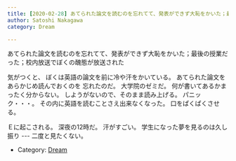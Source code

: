 ```yaml
---
title: [2020-02-28] あてられた論文を読むのを忘れてて、発表ができず大恥をかいた；最後の授業だった；校内放送でぼくの醜態が放送された
author: Satoshi Nakagawa
category: Dream

---
```


あてられた論文を読むのを忘れてて、発表ができず大恥をかいた；最後の授業だった；校内放送でぼくの醜態が放送された

 気がつくと、
ぼくは英語の論文を前に冷や汗をかいている。
あてられた論文をあらかじめ読んでおくのを
忘れたのだ。
大学院のゼミだ。
何が書いてあるかまったく分からない。
しようがないので、そのまま読み上げる。
パニック・・・。
その内に英語を読むことさえ出来なくなった。
口をぱくぱくさせる。

 Ｅに起こされる。
深夜の12時だ。
汗がすごい。
学生になった夢を見るのは久し振り ---
二度と見たくない。

- Category: [Dream](https://merapano.github.io/categories.html#Dream)

